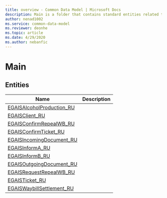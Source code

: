 ```yaml
---
title: overview - Common Data Model | Microsoft Docs
description: Main is a folder that contains standard entities related to the Common Data Model.
author: nenad1002
ms.service: common-data-model
ms.reviewer: deonhe
ms.topic: article
ms.date: 4/29/2020
ms.author: nebanfic
---
```


# Main


## Entities

|Name|Description|
|---|---|
|[EGAISAlcoholProduction_RU](EGAISAlcoholProduction_RU.md)||
|[EGAISClient_RU](EGAISClient_RU.md)||
|[EGAISConfirmRepealWB_RU](EGAISConfirmRepealWB_RU.md)||
|[EGAISConfirmTicket_RU](EGAISConfirmTicket_RU.md)||
|[EGAISIncomingDocument_RU](EGAISIncomingDocument_RU.md)||
|[EGAISInformA_RU](EGAISInformA_RU.md)||
|[EGAISInformB_RU](EGAISInformB_RU.md)||
|[EGAISOutgoingDocument_RU](EGAISOutgoingDocument_RU.md)||
|[EGAISRequestRepealWB_RU](EGAISRequestRepealWB_RU.md)||
|[EGAISTicket_RU](EGAISTicket_RU.md)||
|[EGAISWaybillSettlement_RU](EGAISWaybillSettlement_RU.md)||
